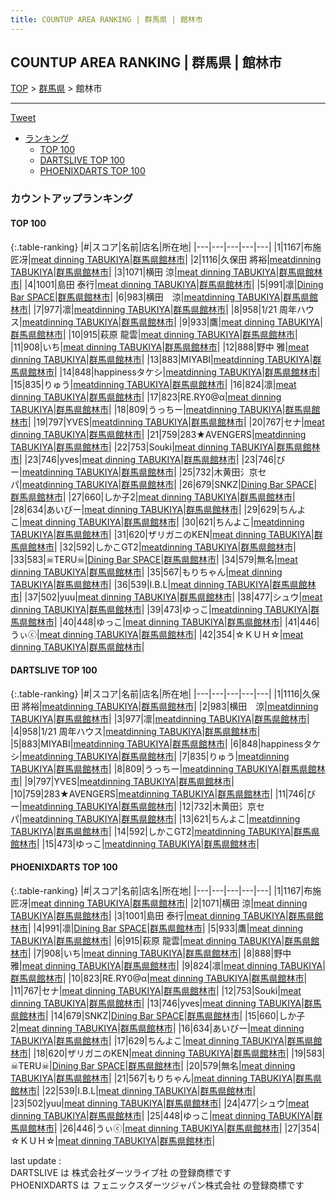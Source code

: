 ```yaml
---
title: COUNTUP AREA RANKING | 群馬県 | 館林市
---
```

## COUNTUP AREA RANKING | 群馬県 | 館林市

[TOP](/darts/rank/) > [群馬県](/darts/rank/群馬県/) > 館林市

___

<a href="https://twitter.com/share?ref_src=twsrc%5Etfw" data-text="COUNTUP AREA RANKING | 群馬県館林市" class="twitter-share-button" data-hashtags="DARTSLIVE,PHOENIXDARTS,darts,ダーツ" data-show-count="false">Tweet</a>

* [ランキング](#カウントアップランキング)
    * [TOP 100](#top-100)
    * [DARTSLIVE TOP 100](#dartslive-top-100)
    * [PHOENIXDARTS TOP 100](#phoenixdarts-top-100)

### カウントアップランキング

#### TOP 100



{:.table-ranking}
|#|スコア|名前|店名|所在地|
|---|---|---|---|---|
|1|1167|<span class="rank-name-pd">布施 匠冴</span>|<a href="https://vs.phoenixdarts.com/jp/shop/shopDetailInfo/s_88748?s_seq=88748">meat dinning TABUKIYA</a>|<a href="/darts/rank/群馬県/館林市">群馬県館林市</a>|
|2|1116|<span class="rank-name-dl">久保田 將裕</span>|<a href="https://search.dartslive.com/jp/shop/84d1656c9a74377d0d9b047a20a7ba1e">meatdinning TABUKIYA</a>|<a href="/darts/rank/群馬県/館林市">群馬県館林市</a>|
|3|1071|<span class="rank-name-pd">横田 涼</span>|<a href="https://vs.phoenixdarts.com/jp/shop/shopDetailInfo/s_88748?s_seq=88748">meat dinning TABUKIYA</a>|<a href="/darts/rank/群馬県/館林市">群馬県館林市</a>|
|4|1001|<span class="rank-name-pd">島田 泰行</span>|<a href="https://vs.phoenixdarts.com/jp/shop/shopDetailInfo/s_88748?s_seq=88748">meat dinning TABUKIYA</a>|<a href="/darts/rank/群馬県/館林市">群馬県館林市</a>|
|5|991|<span class="rank-name-pd">凛</span>|<a href="https://vs.phoenixdarts.com/jp/shop/shopDetailInfo/s_89759?s_seq=89759">Dining Bar SPACE</a>|<a href="/darts/rank/群馬県/館林市">群馬県館林市</a>|
|6|983|<span class="rank-name-dl">横田　涼</span>|<a href="https://search.dartslive.com/jp/shop/84d1656c9a74377d0d9b047a20a7ba1e">meatdinning TABUKIYA</a>|<a href="/darts/rank/群馬県/館林市">群馬県館林市</a>|
|7|977|<span class="rank-name-dl">凛</span>|<a href="https://search.dartslive.com/jp/shop/84d1656c9a74377d0d9b047a20a7ba1e">meatdinning TABUKIYA</a>|<a href="/darts/rank/群馬県/館林市">群馬県館林市</a>|
|8|958|<span class="rank-name-dl">1/21 周年ハウス</span>|<a href="https://search.dartslive.com/jp/shop/84d1656c9a74377d0d9b047a20a7ba1e">meatdinning TABUKIYA</a>|<a href="/darts/rank/群馬県/館林市">群馬県館林市</a>|
|9|933|<span class="rank-name-pd">鷹</span>|<a href="https://vs.phoenixdarts.com/jp/shop/shopDetailInfo/s_88748?s_seq=88748">meat dinning TABUKIYA</a>|<a href="/darts/rank/群馬県/館林市">群馬県館林市</a>|
|10|915|<span class="rank-name-pd">萩原 龍雲</span>|<a href="https://vs.phoenixdarts.com/jp/shop/shopDetailInfo/s_88748?s_seq=88748">meat dinning TABUKIYA</a>|<a href="/darts/rank/群馬県/館林市">群馬県館林市</a>|
|11|908|<span class="rank-name-pd">いち</span>|<a href="https://vs.phoenixdarts.com/jp/shop/shopDetailInfo/s_88748?s_seq=88748">meat dinning TABUKIYA</a>|<a href="/darts/rank/群馬県/館林市">群馬県館林市</a>|
|12|888|<span class="rank-name-pd">野中 雅</span>|<a href="https://vs.phoenixdarts.com/jp/shop/shopDetailInfo/s_88748?s_seq=88748">meat dinning TABUKIYA</a>|<a href="/darts/rank/群馬県/館林市">群馬県館林市</a>|
|13|883|<span class="rank-name-dl">MIYABI</span>|<a href="https://search.dartslive.com/jp/shop/84d1656c9a74377d0d9b047a20a7ba1e">meatdinning TABUKIYA</a>|<a href="/darts/rank/群馬県/館林市">群馬県館林市</a>|
|14|848|<span class="rank-name-dl">happinessタケシ</span>|<a href="https://search.dartslive.com/jp/shop/84d1656c9a74377d0d9b047a20a7ba1e">meatdinning TABUKIYA</a>|<a href="/darts/rank/群馬県/館林市">群馬県館林市</a>|
|15|835|<span class="rank-name-dl">りゅう</span>|<a href="https://search.dartslive.com/jp/shop/84d1656c9a74377d0d9b047a20a7ba1e">meatdinning TABUKIYA</a>|<a href="/darts/rank/群馬県/館林市">群馬県館林市</a>|
|16|824|<span class="rank-name-pd">凛</span>|<a href="https://vs.phoenixdarts.com/jp/shop/shopDetailInfo/s_88748?s_seq=88748">meat dinning TABUKIYA</a>|<a href="/darts/rank/群馬県/館林市">群馬県館林市</a>|
|17|823|<span class="rank-name-pd">RE.RY0@α</span>|<a href="https://vs.phoenixdarts.com/jp/shop/shopDetailInfo/s_88748?s_seq=88748">meat dinning TABUKIYA</a>|<a href="/darts/rank/群馬県/館林市">群馬県館林市</a>|
|18|809|<span class="rank-name-dl">うっちー</span>|<a href="https://search.dartslive.com/jp/shop/84d1656c9a74377d0d9b047a20a7ba1e">meatdinning TABUKIYA</a>|<a href="/darts/rank/群馬県/館林市">群馬県館林市</a>|
|19|797|<span class="rank-name-dl">YVES</span>|<a href="https://search.dartslive.com/jp/shop/84d1656c9a74377d0d9b047a20a7ba1e">meatdinning TABUKIYA</a>|<a href="/darts/rank/群馬県/館林市">群馬県館林市</a>|
|20|767|<span class="rank-name-pd">セナ</span>|<a href="https://vs.phoenixdarts.com/jp/shop/shopDetailInfo/s_88748?s_seq=88748">meat dinning TABUKIYA</a>|<a href="/darts/rank/群馬県/館林市">群馬県館林市</a>|
|21|759|<span class="rank-name-dl">283★AVENGERS</span>|<a href="https://search.dartslive.com/jp/shop/84d1656c9a74377d0d9b047a20a7ba1e">meatdinning TABUKIYA</a>|<a href="/darts/rank/群馬県/館林市">群馬県館林市</a>|
|22|753|<span class="rank-name-pd">Souki</span>|<a href="https://vs.phoenixdarts.com/jp/shop/shopDetailInfo/s_88748?s_seq=88748">meat dinning TABUKIYA</a>|<a href="/darts/rank/群馬県/館林市">群馬県館林市</a>|
|23|746|<span class="rank-name-pd">yves</span>|<a href="https://vs.phoenixdarts.com/jp/shop/shopDetailInfo/s_88748?s_seq=88748">meat dinning TABUKIYA</a>|<a href="/darts/rank/群馬県/館林市">群馬県館林市</a>|
|23|746|<span class="rank-name-dl">びー</span>|<a href="https://search.dartslive.com/jp/shop/84d1656c9a74377d0d9b047a20a7ba1e">meatdinning TABUKIYA</a>|<a href="/darts/rank/群馬県/館林市">群馬県館林市</a>|
|25|732|<span class="rank-name-dl">木黄田氵京セパ</span>|<a href="https://search.dartslive.com/jp/shop/84d1656c9a74377d0d9b047a20a7ba1e">meatdinning TABUKIYA</a>|<a href="/darts/rank/群馬県/館林市">群馬県館林市</a>|
|26|679|<span class="rank-name-pd">SNKZ</span>|<a href="https://vs.phoenixdarts.com/jp/shop/shopDetailInfo/s_89759?s_seq=89759">Dining Bar SPACE</a>|<a href="/darts/rank/群馬県/館林市">群馬県館林市</a>|
|27|660|<span class="rank-name-pd">しか子2</span>|<a href="https://vs.phoenixdarts.com/jp/shop/shopDetailInfo/s_88748?s_seq=88748">meat dinning TABUKIYA</a>|<a href="/darts/rank/群馬県/館林市">群馬県館林市</a>|
|28|634|<span class="rank-name-pd">あいびー</span>|<a href="https://vs.phoenixdarts.com/jp/shop/shopDetailInfo/s_88748?s_seq=88748">meat dinning TABUKIYA</a>|<a href="/darts/rank/群馬県/館林市">群馬県館林市</a>|
|29|629|<span class="rank-name-pd">ちんよこ</span>|<a href="https://vs.phoenixdarts.com/jp/shop/shopDetailInfo/s_88748?s_seq=88748">meat dinning TABUKIYA</a>|<a href="/darts/rank/群馬県/館林市">群馬県館林市</a>|
|30|621|<span class="rank-name-dl">ちんよこ</span>|<a href="https://search.dartslive.com/jp/shop/84d1656c9a74377d0d9b047a20a7ba1e">meatdinning TABUKIYA</a>|<a href="/darts/rank/群馬県/館林市">群馬県館林市</a>|
|31|620|<span class="rank-name-pd">ザリガニのKEN</span>|<a href="https://vs.phoenixdarts.com/jp/shop/shopDetailInfo/s_88748?s_seq=88748">meat dinning TABUKIYA</a>|<a href="/darts/rank/群馬県/館林市">群馬県館林市</a>|
|32|592|<span class="rank-name-dl">しかこGT2</span>|<a href="https://search.dartslive.com/jp/shop/84d1656c9a74377d0d9b047a20a7ba1e">meatdinning TABUKIYA</a>|<a href="/darts/rank/群馬県/館林市">群馬県館林市</a>|
|33|583|<span class="rank-name-pd">☠TERU☠</span>|<a href="https://vs.phoenixdarts.com/jp/shop/shopDetailInfo/s_89759?s_seq=89759">Dining Bar SPACE</a>|<a href="/darts/rank/群馬県/館林市">群馬県館林市</a>|
|34|579|<span class="rank-name-pd">無名</span>|<a href="https://vs.phoenixdarts.com/jp/shop/shopDetailInfo/s_88748?s_seq=88748">meat dinning TABUKIYA</a>|<a href="/darts/rank/群馬県/館林市">群馬県館林市</a>|
|35|567|<span class="rank-name-pd">もりちゃん</span>|<a href="https://vs.phoenixdarts.com/jp/shop/shopDetailInfo/s_88748?s_seq=88748">meat dinning TABUKIYA</a>|<a href="/darts/rank/群馬県/館林市">群馬県館林市</a>|
|36|539|<span class="rank-name-pd">I.B.L</span>|<a href="https://vs.phoenixdarts.com/jp/shop/shopDetailInfo/s_88748?s_seq=88748">meat dinning TABUKIYA</a>|<a href="/darts/rank/群馬県/館林市">群馬県館林市</a>|
|37|502|<span class="rank-name-pd">yuu</span>|<a href="https://vs.phoenixdarts.com/jp/shop/shopDetailInfo/s_88748?s_seq=88748">meat dinning TABUKIYA</a>|<a href="/darts/rank/群馬県/館林市">群馬県館林市</a>|
|38|477|<span class="rank-name-pd">シュウ</span>|<a href="https://vs.phoenixdarts.com/jp/shop/shopDetailInfo/s_88748?s_seq=88748">meat dinning TABUKIYA</a>|<a href="/darts/rank/群馬県/館林市">群馬県館林市</a>|
|39|473|<span class="rank-name-dl">ゆっこ</span>|<a href="https://search.dartslive.com/jp/shop/84d1656c9a74377d0d9b047a20a7ba1e">meatdinning TABUKIYA</a>|<a href="/darts/rank/群馬県/館林市">群馬県館林市</a>|
|40|448|<span class="rank-name-pd">ゆっこ</span>|<a href="https://vs.phoenixdarts.com/jp/shop/shopDetailInfo/s_88748?s_seq=88748">meat dinning TABUKIYA</a>|<a href="/darts/rank/群馬県/館林市">群馬県館林市</a>|
|41|446|<span class="rank-name-pd">うぃⓒ</span>|<a href="https://vs.phoenixdarts.com/jp/shop/shopDetailInfo/s_88748?s_seq=88748">meat dinning TABUKIYA</a>|<a href="/darts/rank/群馬県/館林市">群馬県館林市</a>|
|42|354|<span class="rank-name-pd">☆ＫＵＨ☆</span>|<a href="https://vs.phoenixdarts.com/jp/shop/shopDetailInfo/s_88748?s_seq=88748">meat dinning TABUKIYA</a>|<a href="/darts/rank/群馬県/館林市">群馬県館林市</a>|


#### DARTSLIVE TOP 100



{:.table-ranking}
|#|スコア|名前|店名|所在地|
|---|---|---|---|---|
|1|1116|<span class="rank-name-dl">久保田 將裕</span>|<a href="https://search.dartslive.com/jp/shop/84d1656c9a74377d0d9b047a20a7ba1e">meatdinning TABUKIYA</a>|<a href="/darts/rank/群馬県/館林市">群馬県館林市</a>|
|2|983|<span class="rank-name-dl">横田　涼</span>|<a href="https://search.dartslive.com/jp/shop/84d1656c9a74377d0d9b047a20a7ba1e">meatdinning TABUKIYA</a>|<a href="/darts/rank/群馬県/館林市">群馬県館林市</a>|
|3|977|<span class="rank-name-dl">凛</span>|<a href="https://search.dartslive.com/jp/shop/84d1656c9a74377d0d9b047a20a7ba1e">meatdinning TABUKIYA</a>|<a href="/darts/rank/群馬県/館林市">群馬県館林市</a>|
|4|958|<span class="rank-name-dl">1/21 周年ハウス</span>|<a href="https://search.dartslive.com/jp/shop/84d1656c9a74377d0d9b047a20a7ba1e">meatdinning TABUKIYA</a>|<a href="/darts/rank/群馬県/館林市">群馬県館林市</a>|
|5|883|<span class="rank-name-dl">MIYABI</span>|<a href="https://search.dartslive.com/jp/shop/84d1656c9a74377d0d9b047a20a7ba1e">meatdinning TABUKIYA</a>|<a href="/darts/rank/群馬県/館林市">群馬県館林市</a>|
|6|848|<span class="rank-name-dl">happinessタケシ</span>|<a href="https://search.dartslive.com/jp/shop/84d1656c9a74377d0d9b047a20a7ba1e">meatdinning TABUKIYA</a>|<a href="/darts/rank/群馬県/館林市">群馬県館林市</a>|
|7|835|<span class="rank-name-dl">りゅう</span>|<a href="https://search.dartslive.com/jp/shop/84d1656c9a74377d0d9b047a20a7ba1e">meatdinning TABUKIYA</a>|<a href="/darts/rank/群馬県/館林市">群馬県館林市</a>|
|8|809|<span class="rank-name-dl">うっちー</span>|<a href="https://search.dartslive.com/jp/shop/84d1656c9a74377d0d9b047a20a7ba1e">meatdinning TABUKIYA</a>|<a href="/darts/rank/群馬県/館林市">群馬県館林市</a>|
|9|797|<span class="rank-name-dl">YVES</span>|<a href="https://search.dartslive.com/jp/shop/84d1656c9a74377d0d9b047a20a7ba1e">meatdinning TABUKIYA</a>|<a href="/darts/rank/群馬県/館林市">群馬県館林市</a>|
|10|759|<span class="rank-name-dl">283★AVENGERS</span>|<a href="https://search.dartslive.com/jp/shop/84d1656c9a74377d0d9b047a20a7ba1e">meatdinning TABUKIYA</a>|<a href="/darts/rank/群馬県/館林市">群馬県館林市</a>|
|11|746|<span class="rank-name-dl">びー</span>|<a href="https://search.dartslive.com/jp/shop/84d1656c9a74377d0d9b047a20a7ba1e">meatdinning TABUKIYA</a>|<a href="/darts/rank/群馬県/館林市">群馬県館林市</a>|
|12|732|<span class="rank-name-dl">木黄田氵京セパ</span>|<a href="https://search.dartslive.com/jp/shop/84d1656c9a74377d0d9b047a20a7ba1e">meatdinning TABUKIYA</a>|<a href="/darts/rank/群馬県/館林市">群馬県館林市</a>|
|13|621|<span class="rank-name-dl">ちんよこ</span>|<a href="https://search.dartslive.com/jp/shop/84d1656c9a74377d0d9b047a20a7ba1e">meatdinning TABUKIYA</a>|<a href="/darts/rank/群馬県/館林市">群馬県館林市</a>|
|14|592|<span class="rank-name-dl">しかこGT2</span>|<a href="https://search.dartslive.com/jp/shop/84d1656c9a74377d0d9b047a20a7ba1e">meatdinning TABUKIYA</a>|<a href="/darts/rank/群馬県/館林市">群馬県館林市</a>|
|15|473|<span class="rank-name-dl">ゆっこ</span>|<a href="https://search.dartslive.com/jp/shop/84d1656c9a74377d0d9b047a20a7ba1e">meatdinning TABUKIYA</a>|<a href="/darts/rank/群馬県/館林市">群馬県館林市</a>|


#### PHOENIXDARTS TOP 100



{:.table-ranking}
|#|スコア|名前|店名|所在地|
|---|---|---|---|---|
|1|1167|<span class="rank-name-pd">布施 匠冴</span>|<a href="https://vs.phoenixdarts.com/jp/shop/shopDetailInfo/s_88748?s_seq=88748">meat dinning TABUKIYA</a>|<a href="/darts/rank/群馬県/館林市">群馬県館林市</a>|
|2|1071|<span class="rank-name-pd">横田 涼</span>|<a href="https://vs.phoenixdarts.com/jp/shop/shopDetailInfo/s_88748?s_seq=88748">meat dinning TABUKIYA</a>|<a href="/darts/rank/群馬県/館林市">群馬県館林市</a>|
|3|1001|<span class="rank-name-pd">島田 泰行</span>|<a href="https://vs.phoenixdarts.com/jp/shop/shopDetailInfo/s_88748?s_seq=88748">meat dinning TABUKIYA</a>|<a href="/darts/rank/群馬県/館林市">群馬県館林市</a>|
|4|991|<span class="rank-name-pd">凛</span>|<a href="https://vs.phoenixdarts.com/jp/shop/shopDetailInfo/s_89759?s_seq=89759">Dining Bar SPACE</a>|<a href="/darts/rank/群馬県/館林市">群馬県館林市</a>|
|5|933|<span class="rank-name-pd">鷹</span>|<a href="https://vs.phoenixdarts.com/jp/shop/shopDetailInfo/s_88748?s_seq=88748">meat dinning TABUKIYA</a>|<a href="/darts/rank/群馬県/館林市">群馬県館林市</a>|
|6|915|<span class="rank-name-pd">萩原 龍雲</span>|<a href="https://vs.phoenixdarts.com/jp/shop/shopDetailInfo/s_88748?s_seq=88748">meat dinning TABUKIYA</a>|<a href="/darts/rank/群馬県/館林市">群馬県館林市</a>|
|7|908|<span class="rank-name-pd">いち</span>|<a href="https://vs.phoenixdarts.com/jp/shop/shopDetailInfo/s_88748?s_seq=88748">meat dinning TABUKIYA</a>|<a href="/darts/rank/群馬県/館林市">群馬県館林市</a>|
|8|888|<span class="rank-name-pd">野中 雅</span>|<a href="https://vs.phoenixdarts.com/jp/shop/shopDetailInfo/s_88748?s_seq=88748">meat dinning TABUKIYA</a>|<a href="/darts/rank/群馬県/館林市">群馬県館林市</a>|
|9|824|<span class="rank-name-pd">凛</span>|<a href="https://vs.phoenixdarts.com/jp/shop/shopDetailInfo/s_88748?s_seq=88748">meat dinning TABUKIYA</a>|<a href="/darts/rank/群馬県/館林市">群馬県館林市</a>|
|10|823|<span class="rank-name-pd">RE.RY0@α</span>|<a href="https://vs.phoenixdarts.com/jp/shop/shopDetailInfo/s_88748?s_seq=88748">meat dinning TABUKIYA</a>|<a href="/darts/rank/群馬県/館林市">群馬県館林市</a>|
|11|767|<span class="rank-name-pd">セナ</span>|<a href="https://vs.phoenixdarts.com/jp/shop/shopDetailInfo/s_88748?s_seq=88748">meat dinning TABUKIYA</a>|<a href="/darts/rank/群馬県/館林市">群馬県館林市</a>|
|12|753|<span class="rank-name-pd">Souki</span>|<a href="https://vs.phoenixdarts.com/jp/shop/shopDetailInfo/s_88748?s_seq=88748">meat dinning TABUKIYA</a>|<a href="/darts/rank/群馬県/館林市">群馬県館林市</a>|
|13|746|<span class="rank-name-pd">yves</span>|<a href="https://vs.phoenixdarts.com/jp/shop/shopDetailInfo/s_88748?s_seq=88748">meat dinning TABUKIYA</a>|<a href="/darts/rank/群馬県/館林市">群馬県館林市</a>|
|14|679|<span class="rank-name-pd">SNKZ</span>|<a href="https://vs.phoenixdarts.com/jp/shop/shopDetailInfo/s_89759?s_seq=89759">Dining Bar SPACE</a>|<a href="/darts/rank/群馬県/館林市">群馬県館林市</a>|
|15|660|<span class="rank-name-pd">しか子2</span>|<a href="https://vs.phoenixdarts.com/jp/shop/shopDetailInfo/s_88748?s_seq=88748">meat dinning TABUKIYA</a>|<a href="/darts/rank/群馬県/館林市">群馬県館林市</a>|
|16|634|<span class="rank-name-pd">あいびー</span>|<a href="https://vs.phoenixdarts.com/jp/shop/shopDetailInfo/s_88748?s_seq=88748">meat dinning TABUKIYA</a>|<a href="/darts/rank/群馬県/館林市">群馬県館林市</a>|
|17|629|<span class="rank-name-pd">ちんよこ</span>|<a href="https://vs.phoenixdarts.com/jp/shop/shopDetailInfo/s_88748?s_seq=88748">meat dinning TABUKIYA</a>|<a href="/darts/rank/群馬県/館林市">群馬県館林市</a>|
|18|620|<span class="rank-name-pd">ザリガニのKEN</span>|<a href="https://vs.phoenixdarts.com/jp/shop/shopDetailInfo/s_88748?s_seq=88748">meat dinning TABUKIYA</a>|<a href="/darts/rank/群馬県/館林市">群馬県館林市</a>|
|19|583|<span class="rank-name-pd">☠TERU☠</span>|<a href="https://vs.phoenixdarts.com/jp/shop/shopDetailInfo/s_89759?s_seq=89759">Dining Bar SPACE</a>|<a href="/darts/rank/群馬県/館林市">群馬県館林市</a>|
|20|579|<span class="rank-name-pd">無名</span>|<a href="https://vs.phoenixdarts.com/jp/shop/shopDetailInfo/s_88748?s_seq=88748">meat dinning TABUKIYA</a>|<a href="/darts/rank/群馬県/館林市">群馬県館林市</a>|
|21|567|<span class="rank-name-pd">もりちゃん</span>|<a href="https://vs.phoenixdarts.com/jp/shop/shopDetailInfo/s_88748?s_seq=88748">meat dinning TABUKIYA</a>|<a href="/darts/rank/群馬県/館林市">群馬県館林市</a>|
|22|539|<span class="rank-name-pd">I.B.L</span>|<a href="https://vs.phoenixdarts.com/jp/shop/shopDetailInfo/s_88748?s_seq=88748">meat dinning TABUKIYA</a>|<a href="/darts/rank/群馬県/館林市">群馬県館林市</a>|
|23|502|<span class="rank-name-pd">yuu</span>|<a href="https://vs.phoenixdarts.com/jp/shop/shopDetailInfo/s_88748?s_seq=88748">meat dinning TABUKIYA</a>|<a href="/darts/rank/群馬県/館林市">群馬県館林市</a>|
|24|477|<span class="rank-name-pd">シュウ</span>|<a href="https://vs.phoenixdarts.com/jp/shop/shopDetailInfo/s_88748?s_seq=88748">meat dinning TABUKIYA</a>|<a href="/darts/rank/群馬県/館林市">群馬県館林市</a>|
|25|448|<span class="rank-name-pd">ゆっこ</span>|<a href="https://vs.phoenixdarts.com/jp/shop/shopDetailInfo/s_88748?s_seq=88748">meat dinning TABUKIYA</a>|<a href="/darts/rank/群馬県/館林市">群馬県館林市</a>|
|26|446|<span class="rank-name-pd">うぃⓒ</span>|<a href="https://vs.phoenixdarts.com/jp/shop/shopDetailInfo/s_88748?s_seq=88748">meat dinning TABUKIYA</a>|<a href="/darts/rank/群馬県/館林市">群馬県館林市</a>|
|27|354|<span class="rank-name-pd">☆ＫＵＨ☆</span>|<a href="https://vs.phoenixdarts.com/jp/shop/shopDetailInfo/s_88748?s_seq=88748">meat dinning TABUKIYA</a>|<a href="/darts/rank/群馬県/館林市">群馬県館林市</a>|


<div class="footer border-top border-gray-light mt-5 pt-3 text-right text-gray">
    last update : <span style="font-weight: italic" id="foot_last_modified"></span><br />
    DARTSLIVE は 株式会社ダーツライブ社 の登録商標です<br />
    PHOENIXDARTS は フェニックスダーツジャパン株式会社 の登録商標です<br />
</div>

<script src="https://cdnjs.cloudflare.com/ajax/libs/jquery.tablesorter/2.31.3/js/jquery.tablesorter.min.js" integrity="sha512-qzgd5cYSZcosqpzpn7zF2ZId8f/8CHmFKZ8j7mU4OUXTNRd5g+ZHBPsgKEwoqxCtdQvExE5LprwwPAgoicguNg==" crossorigin="anonymous" referrerpolicy="no-referrer"></script>
<link rel="stylesheet" href="https://cdnjs.cloudflare.com/ajax/libs/jquery.tablesorter/2.31.3/css/theme.default.min.css" integrity="sha512-wghhOJkjQX0Lh3NSWvNKeZ0ZpNn+SPVXX1Qyc9OCaogADktxrBiBdKGDoqVUOyhStvMBmJQ8ZdMHiR3wuEq8+w==" crossorigin="anonymous" referrerpolicy="no-referrer" />
<script>
$(function() {
    $(".table-ranking").tablesorter({sortList:[[0, 0]]});
    $("#foot_last_modified").text(formatDate(new Date(document.lastModified), 'yyyy-MM-dd HH:mm:ss'));
});
</script>

<script async src="https://platform.twitter.com/widgets.js" charset="utf-8"></script>